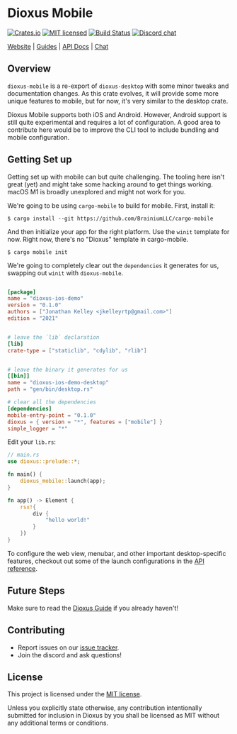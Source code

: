 # Dioxus Mobile

[![Crates.io][crates-badge]][crates-url]
[![MIT licensed][mit-badge]][mit-url]
[![Build Status][actions-badge]][actions-url]
[![Discord chat][discord-badge]][discord-url]

[crates-badge]: https://img.shields.io/crates/v/dioxus-mobile.svg
[crates-url]: https://crates.io/crates/dioxus-mobile
[mit-badge]: https://img.shields.io/badge/license-MIT-blue.svg
[mit-url]: https://github.com/dioxuslabs/dioxus/blob/master/LICENSE
[actions-badge]: https://github.com/dioxuslabs/dioxus/actions/workflows/main.yml/badge.svg
[actions-url]: https://github.com/dioxuslabs/dioxus/actions?query=workflow%3ACI+branch%3Amaster
[discord-badge]: https://img.shields.io/discord/899851952891002890.svg?logo=discord&style=flat-square
[discord-url]: https://discord.gg/XgGxMSkvUM

[Website](https://dioxuslabs.com) |
[Guides](https://dioxuslabs.com/learn/0.4/) |
[API Docs](https://docs.rs/dioxus-mobile/latest/dioxus_mobile) |
[Chat](https://discord.gg/XgGxMSkvUM)

## Overview

`dioxus-mobile` is a re-export of `dioxus-desktop` with some minor tweaks and documentation changes. As this crate evolves, it will provide some more unique features to mobile, but for now, it's very similar to the desktop crate.

Dioxus Mobile supports both iOS and Android. However, Android support is still quite experimental and requires a lot of configuration. A good area to contribute here would be to improve the CLI tool to include bundling and mobile configuration.

## Getting Set up

Getting set up with mobile can but quite challenging. The tooling here isn't great (yet) and might take some hacking around to get things working. macOS M1 is broadly unexplored and might not work for you.

We're going to be using `cargo-mobile` to build for mobile. First, install it:

```shell
$ cargo install --git https://github.com/BrainiumLLC/cargo-mobile
```

And then initialize your app for the right platform. Use the `winit` template for now. Right now, there's no "Dioxus" template in cargo-mobile.

```shell
$ cargo mobile init
```

We're going to completely clear out the `dependencies` it generates for us, swapping out `winit` with `dioxus-mobile`.

```toml

[package]
name = "dioxus-ios-demo"
version = "0.1.0"
authors = ["Jonathan Kelley <jkelleyrtp@gmail.com>"]
edition = "2021"


# leave the `lib` declaration
[lib]
crate-type = ["staticlib", "cdylib", "rlib"]


# leave the binary it generates for us
[[bin]]
name = "dioxus-ios-demo-desktop"
path = "gen/bin/desktop.rs"

# clear all the dependencies
[dependencies]
mobile-entry-point = "0.1.0"
dioxus = { version = "*", features = ["mobile"] }
simple_logger = "*"
```

Edit your `lib.rs`:

```rust
// main.rs
use dioxus::prelude::*;

fn main() {
    dioxus_mobile::launch(app);
}

fn app() -> Element {
    rsx!{
        div {
            "hello world!"
        }
    })
}
```

To configure the web view, menubar, and other important desktop-specific features, checkout out some of the launch configurations in the [API reference](https://docs.rs/dioxus-mobile/).

## Future Steps

Make sure to read the [Dioxus Guide](https://dioxuslabs.com/learn/0.4/) if you already haven't!

## Contributing

- Report issues on our [issue tracker](https://github.com/dioxuslabs/dioxus/issues).
- Join the discord and ask questions!

## License

This project is licensed under the [MIT license].

[mit license]: https://github.com/DioxusLabs/dioxus/blob/master/LICENSE-MIT

Unless you explicitly state otherwise, any contribution intentionally submitted
for inclusion in Dioxus by you shall be licensed as MIT without any additional
terms or conditions.

